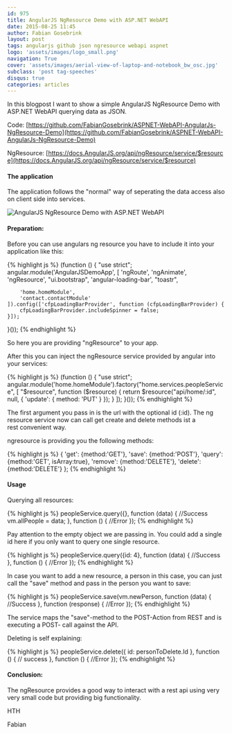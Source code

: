 ```yaml
---
id: 975
title: AngularJS NgResource Demo with ASP.NET WebAPI
date: 2015-08-25 11:45
author: Fabian Gosebrink
layout: post
tags: angularjs github json ngresource webapi aspnet
logo: 'assets/images/logo_small.png'
navigation: True
cover: 'assets/images/aerial-view-of-laptop-and-notebook_bw_osc.jpg'
subclass: 'post tag-speeches'
disqus: true
categories: articles
---
```


In this blogpost I want to show a simple AngularJS NgResource Demo with ASP.NET WebAPI querying data as JSON.

Code: [https://github.com/FabianGosebrink/ASPNET-WebAPI-AngularJs-NgResource-Demo](https://github.com/FabianGosebrink/ASPNET-WebAPI-AngularJs-NgResource-Demo)

NgResource: [https://docs.AngularJS.org/api/ngResource/service/$resource](https://docs.AngularJS.org/api/ngResource/service/$resource)

#### The application

The application follows the "normal" way of seperating the data access also on client side into services.

![AngularJS NgResource Demo with ASP.NET WebAPI]({{site.baseurl}}assets/articles/wp-content/uploads/2015/08/folders.png)

#### Preparation:

Before you can use angulars ng resource you have to include it into your application like this:

{% highlight js %}
(function () {
    "use strict";
    angular.module('AngularJSDemoApp',
    [
        'ngRoute',
        'ngAnimate',
        'ngResource',
        "ui.bootstrap",
        'angular-loading-bar',
        "toastr",

        'home.homeModule',
        'contact.contactModule'
    ]).config(['cfpLoadingBarProvider', function (cfpLoadingBarProvider) {
        cfpLoadingBarProvider.includeSpinner = false;
    }]);
}());
{% endhighlight %}

So here you are providing "ngResource" to your app.

After this you can inject the ngResource service provided by angular into your services:

{% highlight js %}
(function () {
    "use strict";
    angular.module('home.homeModule').factory("home.services.peopleService",
        [
            "$resource", 
            function ($resource) {
                return $resource("api/home/:id", null,
                {
                    'update': {
                        method: 'PUT'
                    }
                });
            }
        ]);
}());
{% endhighlight %}

The first argument you pass in is the url with the optional id (:id). The ng resource service now can call get create and delete methods ist a rest convenient way.

ngresource is providing you the following methods:

{% highlight js %}
{ 
  'get':    {method:'GET'},
  'save':   {method:'POST'},
  'query':  {method:'GET', isArray:true},
  'remove': {method:'DELETE'},
  'delete': {method:'DELETE'} 
};
{% endhighlight %}

#### Usage
    
Querying all resources:

{% highlight js %}
peopleService.query({},
    function (data) {
        //Success
        vm.allPeople = data;
    },
    function () {
        //Error
    });
{% endhighlight %}

Pay attention to the empty object we are passing in. You could add a single id here if you only want to query one single resource.

{% highlight js %}
peopleService.query({id: 4},
    function (data) {
        //Success
    },
    function () {
        //Error
    });
{% endhighlight %}

In case you want to add a new resource, a person in this case, you can just call the "save" method and pass in the person you want to save:

{% highlight js %}
peopleService.save(vm.newPerson,
    function (data) {
        //Success
    },
    function (response) {
        //Error
    });
{% endhighlight %}

The service maps the "save"-method to the POST-Action from REST and is executing a POST- call against the API.

Deleting is self explaining:

{% highlight js %}
peopleService.delete({ id: personToDelete.Id }, 
    function () {
        // success
    }, function () {
        //Error
    });
{% endhighlight %}

#### Conclusion:

The ngResource provides a good way to interact with a rest api using very very small code but providing big functionality.

HTH

Fabian
